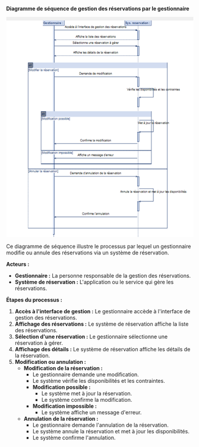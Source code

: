 
**Diagramme de séquence de gestion des réservations par le gestionnaire**

![](img.png)


Ce diagramme de séquence illustre le processus par lequel un gestionnaire modifie ou annule des réservations via un système de réservation.

**Acteurs :**

* **Gestionnaire :** La personne responsable de la gestion des réservations.
* **Système de réservation :** L'application ou le service qui gère les réservations.

**Étapes du processus :**

1.  **Accès à l'interface de gestion :** Le gestionnaire accède à l'interface de gestion des réservations.
2.  **Affichage des réservations :** Le système de réservation affiche la liste des réservations.
3.  **Sélection d'une réservation :** Le gestionnaire sélectionne une réservation à gérer.
4.  **Affichage des détails :** Le système de réservation affiche les détails de la réservation.
5.  **Modification ou annulation :**
    * **Modification de la réservation :**
        * Le gestionnaire demande une modification.
        * Le système vérifie les disponibilités et les contraintes.
        * **Modification possible :**
            * Le système met à jour la réservation.
            * Le système confirme la modification.
        * **Modification impossible :**
            * Le système affiche un message d'erreur.
    * **Annulation de la réservation :**
        * Le gestionnaire demande l'annulation de la réservation.
        * Le système annule la réservation et met à jour les disponibilités.
        * Le système confirme l'annulation.
